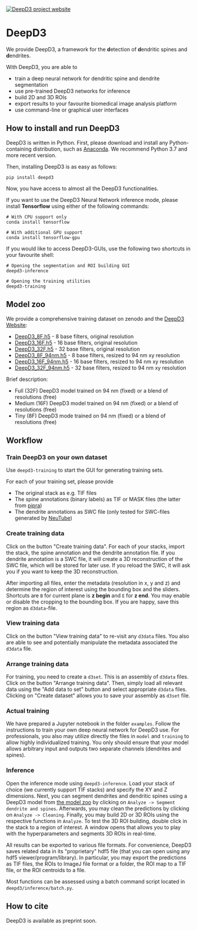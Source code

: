 [![DeepD3 project website](https://img.shields.io/website-up-down-green-red/https/naereen.github.io.svg)](https://deepd3.forschung.fau.de/)

# DeepD3

We provide DeepD3, a framework for the **d**etection of **d**endritic spines and **d**endrites.

With DeepD3, you are able to

* train a deep neural network for dendritic spine and dendrite segmentation
* use pre-trained DeepD3 networks for inference
* build 2D and 3D ROIs
* export results to your favourite biomedical image analysis platform
* use command-line or graphical user interfaces

## How to install and run DeepD3

DeepD3 is written in Python. First, please download and install any Python-containing distribution, such as [Anaconda](https://www.anaconda.com/products/distribution). We recommend Python 3.7 and more recent version.

Then, installing DeepD3 is as easy as follows:

    pip install deepd3

Now, you have access to almost all the DeepD3 functionalities.

If you want to use the DeepD3 Neural Network inference mode, please install **Tensorflow** using either of the following commands:

    # With CPU support only
    conda install tensorflow

    # With additional GPU support
    conda install tensorflow-gpu

If you would like to access DeepD3-GUIs, use the following two shortcuts in your favourite shell:

    # Opening the segmentation and ROI building GUI
    deepd3-inference

    # Opening the training utilities
    deepd3-training

## Model zoo

We provide a comprehensive training dataset on zenodo and the [DeepD3 Website](https://deepd3.forschung.fau.de/):

* [DeepD3_8F.h5](https://deepd3.forschung.fau.de/models/DeepD3_8F.h5) - 8 base filters, original resolution
* [DeepD3_16F.h5](https://deepd3.forschung.fau.de/models/DeepD3_16F.h5) - 16 base filters, original resolution
* [DeepD3_32F.h5](https://deepd3.forschung.fau.de/models/DeepD3_32F.h5) - 32 base filters, original resolution
* [DeepD3_8F_94nm.h5](https://deepd3.forschung.fau.de/models/DeepD3_8F_94nm.h5) - 8 base filters, resized to 94 nm xy resolution
* [DeepD3_16F_94nm.h5](https://deepd3.forschung.fau.de/models/DeepD3_16F_94nm.h5) - 16 base filters, resized to 94 nm xy resolution
* [DeepD3_32F_94nm.h5](https://deepd3.forschung.fau.de/models/DeepD3_32F_94nm.h5) - 32 base filters, resized to 94 nm xy resolution

Brief description:

* Full (32F) DeepD3 model trained on 94 nm (fixed) or a blend of resolutions (free)
* Medium (16F) DeepD3 model trained on 94 nm (fixed) or a blend of resolutions (free)
* Tiny (8F) DeepD3 mode trained on 94 nm (fixed) or a blend of resolutions (free)


## Workflow

### Train DeepD3 on your own dataset

Use `deepd3-training` to start the GUI for generating training sets. 

For each of your training set, please provide

* The original stack as e.g. TIF files
* The spine annotations (binary labels) as TIF or MASK files (the latter from [pipra](https://github.com/anki-xyz/pipra))
* The dendrite annotations as SWC file (only tested for SWC-files generated by [NeuTube](https://neutracing.com/download/))

### Create training data

Click on the button "Create training data". For each of your stacks, import the stack, the spine annotation and the dendrite annotation file.
If you dendrite annotation is a SWC file, it will create a 3D reconstruction of the SWC file, which will be stored for later use. If you reload the SWC, it will ask you if you want to keep the 3D reconstruction.

After importing all files, enter the metadata (resolution in x, y and z) and determine the region of interest using the bounding box and the sliders.
Shortcuts are `B` for current plane is **z begin** and `E` for **z end**. You may enable or disable the cropping to the bounding box. If you are happy, save this region as `d3data`-file.

### View training data

Click on the button "View training data" to re-visit any `d3data` files. You also are able to see and potentially manipulate the metadata associated the `d3data` file.

### Arrange training data

For training, you need to create a `d3set`. This is an assembly of `d3data` files. Click on the button "Arrange training data". Then, simply load all relevant data using the "Add data to set" button and select appropriate `d3data` files. Clicking on "Create dataset" allows you to save your assembly as `d3set` file.

### Actual training

We have prepared a Jupyter notebook in the folder `examples`. Follow the instructions to train your own deep neural network for DeepD3 use.
For professionals, you also may utilize directly the files in `model` and `training` to allow highly individualized training.
You only should ensure that your model allows arbitrary input and outputs two separate channels (dendrites and spines).

### Inference

Open the inference mode using `deepd3-inference`. Load your stack of choice (we currently support TIF stacks) and specify the XY and Z dimensions. Next, you can segment dendrites and dendritic spines using a DeepD3 model from [the model zoo]() by clicking on `Analyze -> Segment dendrite and spines`. Afterwards, you may clean the predictions by clicking on `Analyze -> Cleaning`. Finally, you may build 2D or 3D ROIs using the respective functions in `Analyze`. To test the 3D ROI building, double click in the stack to a region of interest. A window opens that allows you to play with the hyperparameters and segments 3D ROIs in real-time.

All results can be exported to various file formats. For convenience, DeepD3 saves related data in its "proprietary" hdf5 file (that you can open using any hdf5 viewer/program/library). In particular, you may export the predictions as TIF files, the ROIs to ImageJ file format or a folder, the ROI map to a TIF file, or the ROI centroids to a file. 

Most functions can be assessed using a batch command script located in `deepd3/inference/batch.py`.


## How to cite

DeepD3 is available as preprint soon.